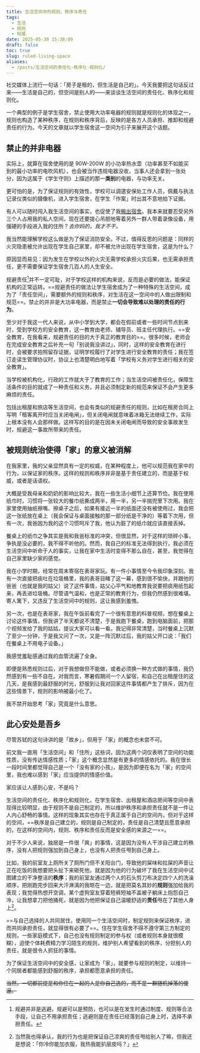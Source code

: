 ```yaml
---
title: 生活空间中的规则、秩序与责任
tags:
  - 生活
  - 规则
  - 权威
date: 2025-05-30 15:38:09
draft: false
toc: true
slug: ruled-living-space
aliases:
  - /posts/生活空间的责任化-秩序化-规则化/
---
```


社交媒体上流行一句话：「房子是租的，但生活是自己的」。今天我要把这句话反过来——生活是自己的，但空间是别人的——来谈谈生活空间的责任化、秩序化和规则化。

一个典型的例子是学生宿舍，禁止使用大功率电器的规则就是规则化的体现之一，规则也构造了某种秩序，在规则和秩序背后，反映的是各方人员承担、推卸和规避责任的行为。今天的文章就以学生宿舍这一空间为引子来展开这个话题。<!--more-->

## 禁止的并非电器

实际上，就算在宿舍使用的是 90W-200W 的小功率热水壶（功率甚至不如能买到的最小功率的电吹风机），也会被当作违规电器没收，当事人还会拿到一张处分，因为这属于《学生守则》上描述的那一**类别**的电器，与功率无关。

更可怕的是，为了保证规则的有效性，学校可以调遣安保处工作人员，佩戴与执法记录仪类似的摄像机，进入学生宿舍，在学生「作案」时出其不意地拍下证据。

有人可以随时闯入我生活空间的事实，也促使了我[搬出宿舍](/posts/逃离群居生活/)。我本来就要忍受另外三个人占用我的私人空间，现在还要提心吊胆地等着另外一群人带着录像设备，用强硬的手段进入我的住所？*去你妈的，我才不干。*

我当然能理解学校这么做是为了保证消防安全。不过，值得反思的问题是：同样的火灾隐患被允许出现在学生自己家里，却不被允许出现在学生宿舍，这是为什么？

原因显而易见：因为发生在学校以外的火灾无需学校承担火灾后果，也无需承担责任，更不需要保证学生宿舍几百人的人生安全。

规避责任[^1]并不一定可耻，对于学校这样的机构来说，反而是必要的做法，能保证机构的正常运转。==规避责任的做法让学生宿舍成为了一种特殊的生活空间，成为了「责任空间」，需要额外的规则和秩序，对生活在这一空间中的人做出限制和规范==。禁止的并非是大功率电器，而是禁止**一切会导致难以处理的责任的行为**。

至少对于我这一代人来说，从中小学到大学，都会在假前或者一些时间节点到来时，受到学校方的安全教育，这一教育由老师、辅导员、班主任代理执行。==安全教育，在我看来，规避责任的目的大于真正的教育目的==。很多时候，老师会在完成安全教育之后补充一句「别说我没讲过」，同时，这样的安全教育在进行时，会被要求拍照留存证据，证明学校履行了对学生进行安全教育的责任；我在签订走读生管理协议时，协议上也清楚明白地写着「学校有义务对学生进行相关的安全教育」。

当学校被机构化，行政的工作就大于了教育的工作；当生活空间被责任化，保障生活条件的目的就成了一种责任和义务，并且必须制定新的规范来保证不会产生更多麻烦的责任。

包括出租屋和旅店等生活空间，也会有类似的规避责任的规则，比如在租房合同上写明「租客离开时应当关闭电闸」，但关闭电闸就意味着冰箱无法继续工作，实际上根本没有人会那样做。这样写的目的是在因未关闭电闸而导致的安全事故发生时，规避这一事故所带来的责任。

## 被规则统治使得「家」的意义被消解

在我家里，我的父亲显然具有一定的权威，在某种程度上，他可以规范我在家中的行为，以保证家的秩序。这样的规则和秩序并非是基于责任建立的，而是基于权威，或者是话语权。

大概是受我母亲和奶奶的影响比较大，我在一些生活小细节上还算节俭。我在使用纸巾时，习惯将一张较大的餐巾纸撕成两半，用一半，另一半揣兜里下次用。我在家里使用抽纸擦嘴、擦桌子之后，如果有接近一半的纸面还没有被使用过，我会把这一张纸放在桌上（我会保证与桌面接触的那一部分纸是干净的）等着下次用，但有一次，我爸因为我的这个习惯呵斥了我，他认为脏了的纸巾就应该直接丢掉。

餐桌上的纸巾之争其实是我和我爸标准的冲突，但很显然，对于这样的琐碎小事，争执是没必要的，我不得不听他的。然而，我自己的标准无法得到执行，我必须在生活空间中听命于人的事实，让我在家中生活时变得不那么自在，甚至，我觉得在自己家里缺少家的感觉。

我在小学时期，经常在周末寄宿在表哥家玩。有一件小事情至今令我印象深刻。我有一次直接把痰吐在垃圾桶里，我的表哥目睹了这一幕，感到很不愉快，并跟他的爸爸（也就是我的姑父）说了这件事情，姑父心平气和地教育我说要把痰用纸包起来，再丢进垃圾桶。尽管语气温和，也是正常的教育行为，但我仍然感到很难堪。寄人篱下，又违反了生活空间中的规则，这让我感到羞愧。

另一次，也是在表哥家，我在午饭前看完了一个很有意思的科普视频，想在餐桌上讨论这件事情，但我讲了半天都说不清楚，于是我跑下餐桌，跑到电脑面前，把那个视频发给了我的姑姑，提议大家可以看一看。我记得非常清楚，当时餐桌上沉默了至少一分钟，于是我又问了一次，又是一阵沉默过后，我的姑父开口说：「我们在餐桌上不用电子设备。」

我感觉羞耻感通过我的血管流遍了全身。

即便是熟悉规则过后，对于我想做但不能做，或者必须换一种方式做的事情，我仍然感到有一些不自在。对我而言，寒暑假期间一个人留宿，和自己在出租屋住的这几天，是我感到最舒服的时光，舒服到让我对回家这件事情都产生了排斥，因为在这些情景下，规则的影响被最小化了。

我不禁开始思考「家」究竟是什么意思。

## 此心安处是吾乡

尽管苏轼的这句诗讲的是「故乡」，但用于「家」的概念也未尝不可。

前文我一直用「生活空间」和「住所」这些词，因为这两个词仅表明了空间的功能性质，没有传达情感性质；「家」这个概念显然是有更多的情感依托的。我在很长一段时间里都觉得自己是一个「没有家的小孩」，是因为即便在名为「家」的空间里，我也难以感到「家」应当提供的情感价值。

家应该让人感到心安，不是吗？

生活空间的责任化、秩序化和规则化，在学生宿舍、出租屋和酒店房间等空间中表现得比较明显，由于规则不是自己制定的，所以维护秩序和承担责任就不是一件让人内心舒畅的事情。这样的现象其实也存在于真正属于自己的空间内，但对于这样的空间，==秩序是自己建立的，规则是自己制定的，责任是自己清楚且愿意承担的，在这样的空间内，规则、秩序和责任反而是安全感的来源之一==。

对于不少人来说，独居是一件很「爽」的事情，这是因为没有人干涉自己建立的秩序，没有人把规则强加到自己身上，也没有人把责任甩到自己身上。

比如，我的前室友上厕所关了厕所门但不关阳台门，导致他的屎味和拉屎的声音让正在吃饭的我想要把头扯下来砸死他，就是因为他的行为破坏了我在生活空间中试图建立的干净整洁的**秩序**；我的前室友通过两个人的石头剪刀布决定四个人的洗澡顺序，把刚跑完步回来大汗淋漓的我晾在一边，就是把莫名其妙的**规则**强加给我的表现；我觉得热想开空调，某个虚狗室友穿着短裤短袖不盖被子躺床上抱怨自己冷，让我想拿刀把他捅死，就是因为他把保证自己温暖舒适的**责任**甩在了其他人身上[^2]。

==与自己选择的人共同居住，使用同一个生活空间时，制定规则来保证秩序，进而共同承担责任，就显得很有必要了==。住在学生宿舍不得不遵守第三方制定的规则，一些家庭模式下，自己也没有规则制定的参与权（或者规则本身就很模糊），迫使个体耗费精力学习陌生的规则，维护别人希望看到的秩序，分担别人的责任，就是很令人抓狂的事情。

为了保证生活空间中的安全感，让家成为「家」，就要参与规则的制定，以维持一个同居者都能感到舒服的秩序，承担都愿意承担的责任。

~~当然，一切都前提是和你住在一起的人是你自己选的，而不是一群随机掉落的傻逼。~~

[^1]: 规避并非是逃避。规避可以是预防，也可以是在发生时通过制度、规则等合法手段，让自己不用承担责任；逃避则是在责任已经落到自己身上时，选择不承担责任。
[^2]: 当然我也得承认，我的行为也是把保证自己凉爽的责任甩给别人了嘛，但我还是想说：「你冷你能加衣服，我热我能扒层皮吗？」

